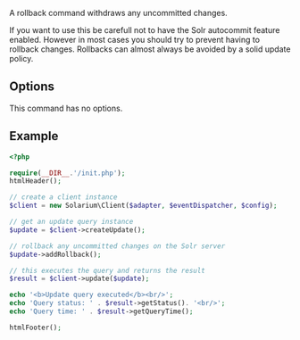 A rollback command withdraws any uncommitted changes.

If you want to use this be carefull not to have the Solr autocommit feature enabled. However in most cases you should try to prevent having to rollback changes. Rollbacks can almost always be avoided by a solid update policy.

Options
-------

This command has no options.

Example
-------

```php
<?php

require(__DIR__.'/init.php');
htmlHeader();

// create a client instance
$client = new Solarium\Client($adapter, $eventDispatcher, $config);

// get an update query instance
$update = $client->createUpdate();

// rollback any uncommitted changes on the Solr server
$update->addRollback();

// this executes the query and returns the result
$result = $client->update($update);

echo '<b>Update query executed</b><br/>';
echo 'Query status: ' . $result->getStatus(). '<br/>';
echo 'Query time: ' . $result->getQueryTime();

htmlFooter();

```
